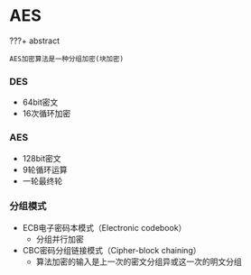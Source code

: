 # AES
???+ abstract 

    AES加密算法是一种分组加密(块加密)

### DES
- 64bit密文
- 16次循环加密


### AES
- 128bit密文
- 9轮循环运算
- 一轮最终轮

### 分组模式
- ECB电子密码本模式（Electronic codebook）
    * 分组并行加密
- CBC密码分组链接模式（Cipher-block chaining）
    * 算法加密的输入是上一次的密文分组异或这一次的明文分组
